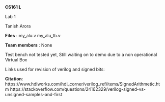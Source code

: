 <b>CS161 L</b>
<p>Lab 1</p> 
<p>Tanish Arora</p>
<p><b>Files</b> : my_alu.v
        my_alu_tb.v
</p>
<p><b>Team members</b> :  None </p>
<p>Test bench not tested yet, Still waiting on to demo due to a non operational Virtual Box 
</p>

<p>Links used for revision of verilog and signed bits: 
</p>
<p><b>Citation</b>: https://www.hdlworks.com/hdl_corner/verilog_ref/items/SignedArithmetic.htm
          https://stackoverflow.com/questions/24162329/verilog-signed-vs-unsigned-samples-and-first
